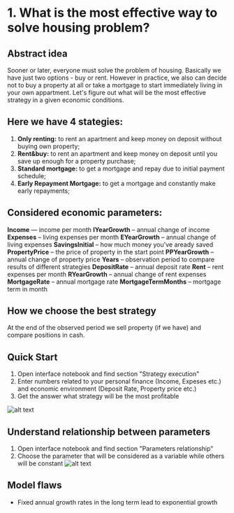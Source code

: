 # 1. What is the most effective way to solve housing problem?

## Abstract idea
Sooner or later, everyone must solve the problem of housing.
Basically we have just two options - buy or rent. 
However in practice, we also can decide not to buy a property at all or take a mortgage to start immediately living in your own appartment.
Let's figure out what will be the most effective strategy in a given economic conditions.


## Here we have 4 stategies:
1. **Only renting:** to rent an apartment and keep money on deposit without buying own property;
2. **Rent&buy:** to rent an apartment and keep money on deposit until you save up enough for a property purchase;
3. **Standard mortgage:** to get a mortgage and repay due to initial payment schedule;
4. **Early Repayment Mortgage:** to get a mortgage and constantly make early repayments;

## Considered economic parameters:
**Income** — income per month
**IYearGrowth** – annual change of income
**Expenses** – living expenses per month
**EYearGrowth** – annual change of living expenses
**SavingsInitial** – how much money you've aready saved
**PropertyPrice** – the price of property in the start point
**PPYearGrowth** –  annual change of property price
**Years** – observation period to compare results of different strategies
**DepositRate** – annual deposit rate
**Rent** – rent expenses per month
**RYearGrowth** – annual change of rent expenses
**MortgageRate** – annual mortgage rate
**MortgageTermMonths** – mortgage term in month

## How we choose the best strategy
At the end of the observed period we sell property (if we have) and compare positions in cash.


## Quick Start
1. Open interface notebook and find section "Strategy execution"
2. Enter numbers related to your personal finance (Income, Expeses etc.) and economic environment (Deposit Rate, Property price etc.)
3. Get the answer what strategy will be the most profitable
   
![alt text](mortgage-demo.gif "Strategy calculation demo")


## Understand relationship between parameters
1. Open interface notebook and find section "Parameters relationship"
2. Choose the parameter that will be considered as a variable while others will be constant
![alt text](parameters-relationship.gif "Parameters relationship")

## Model flaws
- Fixed annual growth rates in the long term lead to exponential growth